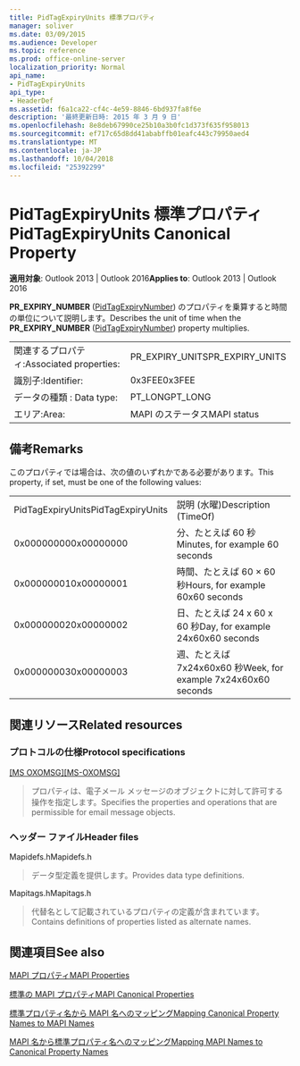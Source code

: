 ```yaml
---
title: PidTagExpiryUnits 標準プロパティ
manager: soliver
ms.date: 03/09/2015
ms.audience: Developer
ms.topic: reference
ms.prod: office-online-server
localization_priority: Normal
api_name:
- PidTagExpiryUnits
api_type:
- HeaderDef
ms.assetid: f6a1ca22-cf4c-4e59-8846-6bd937fa8f6e
description: '最終更新日時: 2015 年 3 月 9 日'
ms.openlocfilehash: 8e8deb67990ce25b10a3b0fc1d373f635f958013
ms.sourcegitcommit: ef717c65d8dd41ababffb01eafc443c79950aed4
ms.translationtype: MT
ms.contentlocale: ja-JP
ms.lasthandoff: 10/04/2018
ms.locfileid: "25392299"
---
```

# <a name="pidtagexpiryunits-canonical-property"></a><span data-ttu-id="048e6-103">PidTagExpiryUnits 標準プロパティ</span><span class="sxs-lookup"><span data-stu-id="048e6-103">PidTagExpiryUnits Canonical Property</span></span>

  
  
<span data-ttu-id="048e6-104">**適用対象**: Outlook 2013 | Outlook 2016</span><span class="sxs-lookup"><span data-stu-id="048e6-104">**Applies to**: Outlook 2013 | Outlook 2016</span></span> 
  
<span data-ttu-id="048e6-105">**PR_EXPIRY_NUMBER** ([PidTagExpiryNumber](pidtagexpirynumber-canonical-property.md)) のプロパティを乗算すると時間の単位について説明します。</span><span class="sxs-lookup"><span data-stu-id="048e6-105">Describes the unit of time when the **PR_EXPIRY_NUMBER** ([PidTagExpiryNumber](pidtagexpirynumber-canonical-property.md)) property multiplies.</span></span>
  
|||
|:-----|:-----|
|<span data-ttu-id="048e6-106">関連するプロパティ:</span><span class="sxs-lookup"><span data-stu-id="048e6-106">Associated properties:</span></span>  <br/> |<span data-ttu-id="048e6-107">PR_EXPIRY_UNITS</span><span class="sxs-lookup"><span data-stu-id="048e6-107">PR_EXPIRY_UNITS</span></span>  <br/> |
|<span data-ttu-id="048e6-108">識別子:</span><span class="sxs-lookup"><span data-stu-id="048e6-108">Identifier:</span></span>  <br/> |<span data-ttu-id="048e6-109">0x3FEE</span><span class="sxs-lookup"><span data-stu-id="048e6-109">0x3FEE</span></span>  <br/> |
|<span data-ttu-id="048e6-110">データの種類 : </span><span class="sxs-lookup"><span data-stu-id="048e6-110">Data type:</span></span>  <br/> |<span data-ttu-id="048e6-111">PT_LONG</span><span class="sxs-lookup"><span data-stu-id="048e6-111">PT_LONG</span></span>  <br/> |
|<span data-ttu-id="048e6-112">エリア:</span><span class="sxs-lookup"><span data-stu-id="048e6-112">Area:</span></span>  <br/> |<span data-ttu-id="048e6-113">MAPI のステータス</span><span class="sxs-lookup"><span data-stu-id="048e6-113">MAPI status</span></span>  <br/> |
   
## <a name="remarks"></a><span data-ttu-id="048e6-114">備考</span><span class="sxs-lookup"><span data-stu-id="048e6-114">Remarks</span></span>

<span data-ttu-id="048e6-115">このプロパティでは場合は、次の値のいずれかである必要があります。</span><span class="sxs-lookup"><span data-stu-id="048e6-115">This property, if set, must be one of the following values:</span></span>
  
|||
|:-----|:-----|
|<span data-ttu-id="048e6-116">PidTagExpiryUnits</span><span class="sxs-lookup"><span data-stu-id="048e6-116">PidTagExpiryUnits</span></span>  <br/> |<span data-ttu-id="048e6-117">説明 (水曜)</span><span class="sxs-lookup"><span data-stu-id="048e6-117">Description (TimeOf)</span></span>  <br/> |
|<span data-ttu-id="048e6-118">0x00000000</span><span class="sxs-lookup"><span data-stu-id="048e6-118">0x00000000</span></span>  <br/> |<span data-ttu-id="048e6-119">分、たとえば 60 秒</span><span class="sxs-lookup"><span data-stu-id="048e6-119">Minutes, for example 60 seconds</span></span>  <br/> |
|<span data-ttu-id="048e6-120">0x00000001</span><span class="sxs-lookup"><span data-stu-id="048e6-120">0x00000001</span></span>  <br/> |<span data-ttu-id="048e6-121">時間、たとえば 60 × 60 秒</span><span class="sxs-lookup"><span data-stu-id="048e6-121">Hours, for example 60x60 seconds</span></span>  <br/> |
|<span data-ttu-id="048e6-122">0x00000002</span><span class="sxs-lookup"><span data-stu-id="048e6-122">0x00000002</span></span>  <br/> |<span data-ttu-id="048e6-123">日、たとえば 24 x 60 x 60 秒</span><span class="sxs-lookup"><span data-stu-id="048e6-123">Day, for example 24x60x60 seconds</span></span>  <br/> |
|<span data-ttu-id="048e6-124">0x00000003</span><span class="sxs-lookup"><span data-stu-id="048e6-124">0x00000003</span></span>  <br/> |<span data-ttu-id="048e6-125">週、たとえば 7x24x60x60 秒</span><span class="sxs-lookup"><span data-stu-id="048e6-125">Week, for example 7x24x60x60 seconds</span></span>  <br/> |
   
## <a name="related-resources"></a><span data-ttu-id="048e6-126">関連リソース</span><span class="sxs-lookup"><span data-stu-id="048e6-126">Related resources</span></span>

### <a name="protocol-specifications"></a><span data-ttu-id="048e6-127">プロトコルの仕様</span><span class="sxs-lookup"><span data-stu-id="048e6-127">Protocol specifications</span></span>

<span data-ttu-id="048e6-128">[[MS OXOMSG]](https://msdn.microsoft.com/library/daa9120f-f325-4afb-a738-28f91049ab3c%28Office.15%29.aspx)</span><span class="sxs-lookup"><span data-stu-id="048e6-128">[[MS-OXOMSG]](https://msdn.microsoft.com/library/daa9120f-f325-4afb-a738-28f91049ab3c%28Office.15%29.aspx)</span></span>
  
> <span data-ttu-id="048e6-129">プロパティは、電子メール メッセージのオブジェクトに対して許可する操作を指定します。</span><span class="sxs-lookup"><span data-stu-id="048e6-129">Specifies the properties and operations that are permissible for email message objects.</span></span>
    
### <a name="header-files"></a><span data-ttu-id="048e6-130">ヘッダー ファイル</span><span class="sxs-lookup"><span data-stu-id="048e6-130">Header files</span></span>

<span data-ttu-id="048e6-131">Mapidefs.h</span><span class="sxs-lookup"><span data-stu-id="048e6-131">Mapidefs.h</span></span>
  
> <span data-ttu-id="048e6-132">データ型定義を提供します。</span><span class="sxs-lookup"><span data-stu-id="048e6-132">Provides data type definitions.</span></span>
    
<span data-ttu-id="048e6-133">Mapitags.h</span><span class="sxs-lookup"><span data-stu-id="048e6-133">Mapitags.h</span></span>
  
> <span data-ttu-id="048e6-134">代替名として記載されているプロパティの定義が含まれています。</span><span class="sxs-lookup"><span data-stu-id="048e6-134">Contains definitions of properties listed as alternate names.</span></span>
    
## <a name="see-also"></a><span data-ttu-id="048e6-135">関連項目</span><span class="sxs-lookup"><span data-stu-id="048e6-135">See also</span></span>



[<span data-ttu-id="048e6-136">MAPI プロパティ</span><span class="sxs-lookup"><span data-stu-id="048e6-136">MAPI Properties</span></span>](mapi-properties.md)
  
[<span data-ttu-id="048e6-137">標準の MAPI プロパティ</span><span class="sxs-lookup"><span data-stu-id="048e6-137">MAPI Canonical Properties</span></span>](mapi-canonical-properties.md)
  
[<span data-ttu-id="048e6-138">標準プロパティ名から MAPI 名へのマッピング</span><span class="sxs-lookup"><span data-stu-id="048e6-138">Mapping Canonical Property Names to MAPI Names</span></span>](mapping-canonical-property-names-to-mapi-names.md)
  
[<span data-ttu-id="048e6-139">MAPI 名から標準プロパティ名へのマッピング</span><span class="sxs-lookup"><span data-stu-id="048e6-139">Mapping MAPI Names to Canonical Property Names</span></span>](mapping-mapi-names-to-canonical-property-names.md)


